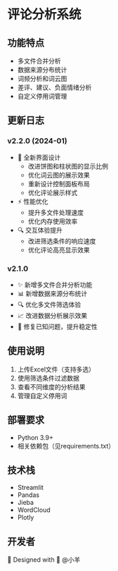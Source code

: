 # 评论分析系统

## 功能特点
- 多文件合并分析
- 数据来源分布统计
- 词频分析和词云图
- 差评、建议、负面情绪分析
- 自定义停用词管理

## 更新日志
### v2.2.0 (2024-01)
- 🎨 全新界面设计
  - 改进饼图和柱状图的显示比例
  - 优化词云图的展示效果
  - 重新设计控制面板布局
  - 优化评论展示样式
- ⚡️ 性能优化
  - 提升多文件处理速度
  - 优化内存使用效率
- 🔍 交互体验提升
  - 改进筛选条件的响应速度
  - 优化评论高亮显示效果

### v2.1.0
- ✨ 新增多文件合并分析功能
- 📊 新增数据来源分布统计
- 🔍 优化多文件筛选体验
- 📈 改进数据分析展示效果
- 🐛 修复已知问题，提升稳定性

## 使用说明
1. 上传Excel文件（支持多选）
2. 使用筛选条件过滤数据
3. 查看不同维度的分析结果
4. 管理自定义停用词

## 部署要求
- Python 3.9+
- 相关依赖包（见requirements.txt）

## 技术栈
- Streamlit
- Pandas
- Jieba
- WordCloud
- Plotly

## 开发者
🎨 Designed with 🐑 @小羊